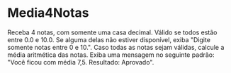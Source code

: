 # Media4Notas
Receba 4 notas, com somente uma casa decimal. Válido se todos estão entre 0.0 e 10.0. Se alguma delas não estiver disponível, exiba "Digite somente notas entre 0 e 10.". Caso todas as notas sejam válidas, calcule a média aritmética das notas. Exiba uma mensagem no seguinte padrão: "Você ficou com média 7,5. Resultado: Aprovado".

